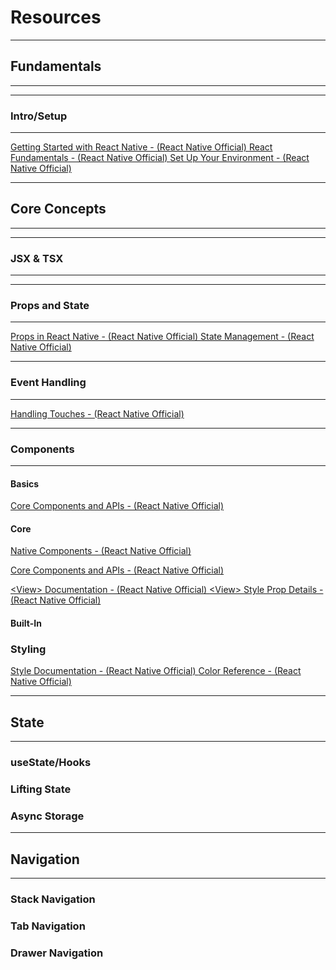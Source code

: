 # Resources

---

## Fundamentals

---

<hr class="subSectionRuleTop" />

### Intro/Setup

<hr class="subSectionRuleBottom" />

<a href="https://reactnative.dev/docs/environment-setup" class="resourceLinks" target="_blank">
Getting Started with React Native  - (React Native Official)
</a>

<a href="https://reactnative.dev/docs/intro-react" class="resourceLinks" target="_blank">
React Fundamentals - (React Native Official)
</a>

<a href="https://reactnative.dev/docs/set-up-your-environment" class="resourceLinks" target="_blank">
Set Up Your Environment - (React Native Official)
</a>

---

## Core Concepts

---

<hr class="subSectionRuleTop" />

### JSX & TSX

<hr class="subSectionRuleBottom" />

<hr class="subSectionRuleTop" />

### Props and State

<hr class="subSectionRuleBottom" />

<a href="https://reactnative.dev/docs/props" class="resourceLinks" target="_blank">
Props in React Native - (React Native Official)
</a>

<a href="https://reactnative.dev/docs/state" class="resourceLinks" target="_blank">
State Management - (React Native Official)
</a>

<hr class="subSectionRuleTop" />

### Event Handling

<hr class="subSectionRuleBottom" />

<a href="https://reactnative.dev/docs/handling-touches" class="resourceLinks" target="_blank">
Handling Touches - (React Native Official)
</a>

<hr class="subSectionRuleTop" />

### Components

<hr class="subSectionRuleBottom" />

#### Basics

<a href="https://reactnative.dev/docs/components-and-apis" class="resourceLinks" target="_blank">Core
Components and APIs - (React Native Official)</a>

#### Core

<a href="https://reactnative.dev/docs/intro-react-native-components" class="resourceLinks" target="_blank">
Native Components - (React Native Official)</a>

<a href="https://reactnative.dev/docs/components-and-apis" class="resourceLinks" target="_blank">Core
Components and APIs - (React Native Official)</a>

<a href="https://reactnative.dev/docs/view" class="resourceLinks" target="_blank">
&lt;View&gt; Documentation - (React Native Official)
</a>

<a href="https://reactnative.dev/docs/view#style" class="resourceLinks" target="_blank">
&lt;View&gt; Style Prop Details - (React Native Official)
</a>

#### Built-In

### Styling

<a href="https://reactnative.dev/docs/style" class="resourceLinks" target="_blank">
Style Documentation - (React Native Official)
</a>

<a href="https://reactnative.dev/docs/colors" class="resourceLinks" target="_blank">
Color Reference - (React Native Official)
</a>

---

## State

---

### useState/Hooks

### Lifting State

### Async Storage

---

## Navigation

---

### Stack Navigation

### Tab Navigation

### Drawer Navigation
